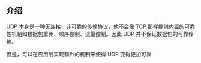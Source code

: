 
## 介绍

UDP 本身是一种无连接、非可靠的传输协议，他不会像 TCP 那样提供内置的可靠性机制如数据包重传、顺序控制、流量控制。因此 UDP 并不保证数据包的可靠传输。

但是，可以在应用层实现额外的机制来使得 UDP 变得更加可靠